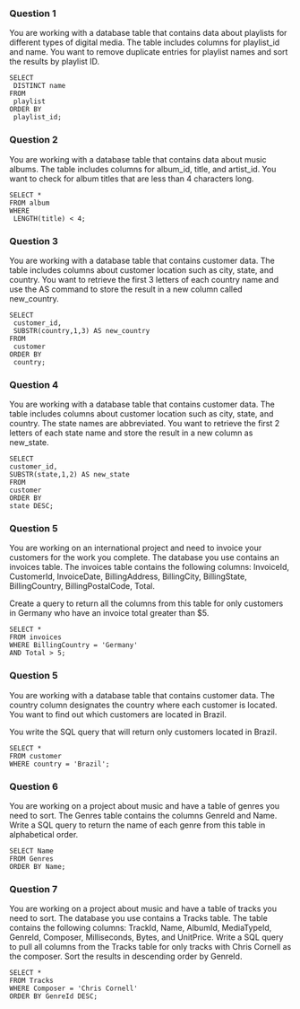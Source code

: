 ### Question 1
You are working with a database table that contains data about playlists for different types of digital media. 
The table includes columns for playlist_id and name. 
You want to remove duplicate entries for playlist names and sort the results by playlist ID. 
```
SELECT 
 DISTINCT name
FROM
 playlist
ORDER BY
 playlist_id;
```

### Question 2
You are working with a database table that contains data about music albums. 
The table includes columns for album_id, title, and artist_id. 
You want to check for album titles that are less than 4 characters long. 
```
SELECT *
FROM album
WHERE
 LENGTH(title) < 4;
```
### Question 3
You are working with a database table that contains customer data. 
The table includes columns about customer location such as city, state, and country. 
You want to retrieve the first 3 letters of each country name and use the AS command to store the result in a new column called new_country. 
```
SELECT 
 customer_id,
 SUBSTR(country,1,3) AS new_country
FROM
 customer
ORDER BY
 country;
```

### Question 4
You are working with a database table that contains customer data. 
The table includes columns about customer location such as city, state, and country. The state names are abbreviated. 
You want to retrieve the first 2 letters of each state name and store the result in a new column as new_state. 
```
SELECT
customer_id,
SUBSTR(state,1,2) AS new_state
FROM
customer
ORDER BY
state DESC;
```

### Question 5
You are working on an international project and need to invoice your customers for the work you complete. 
The database you use contains an invoices table. The invoices table contains the following columns: InvoiceId, CustomerId, InvoiceDate, BillingAddress, BillingCity, BillingState, BillingCountry, BillingPostalCode, Total.

Create a query to return all the columns from this table for only customers in Germany who have an invoice total greater than $5. 
```
SELECT *
FROM invoices
WHERE BillingCountry = 'Germany'
AND Total > 5;
```
### Question 5
You are working with a database table that contains customer data. 
The country column designates the country where each customer is located. You want to find out which customers are located in Brazil. 

You write the SQL query that will return only customers located in Brazil. 
```
SELECT *
FROM customer
WHERE country = 'Brazil';
```
### Question 6
You are working on a project about music and have a table of genres you need to sort. The Genres table contains the columns GenreId and Name.
Write a SQL query to return the name of each genre from this table in alphabetical order.
```
SELECT Name
FROM Genres
ORDER BY Name;
```
### Question 7
You are working on a project about music and have a table of tracks you need to sort.
The database you use contains a Tracks table. The table contains the following columns: TrackId, Name, AlbumId, MediaTypeId, GenreId, Composer, Milliseconds, Bytes, and UnitPrice.
Write a SQL query to pull all columns from the Tracks table for only tracks with Chris Cornell as the composer. Sort the results in descending order by GenreId.
```
SELECT *
FROM Tracks
WHERE Composer = 'Chris Cornell'
ORDER BY GenreId DESC;
```
